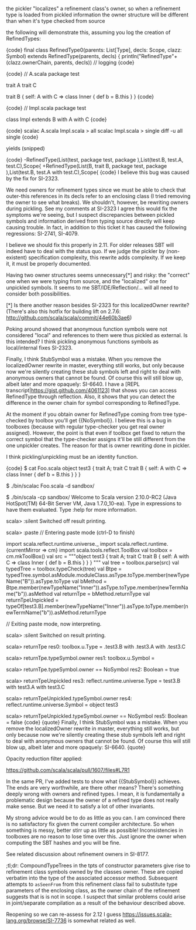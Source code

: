 the pickler "localizes" a refinement class's owner,
so when a refinement type is loaded from pickled information the owner structure will be different than when it's type checked from source

the following will demonstrate this, assuming you log the creation of RefinedTypes:

{code}
  final class RefinedType0(parents: List[Type], decls: Scope, clazz: Symbol) extends RefinedType(parents, decls) {
    println("RefinedType"+(clazz.ownerChain, parents, decls)) // logging
{code}

{code}
// A.scala
package test

trait A
trait C

trait B { self: A with C => 
  class Inner {
    def b = B.this
  }
}
{code}

{code}
// Impl.scala
package test

class Impl extends B with A with C
{code}

{code}
scalac A.scala Impl.scala > all
scalac Impl.scala > single
diff -u all single
{code}

yields (snipped)

{code}
-RefinedType(List(test, package test, package <root>),List(test.B, test.A, test.C),Scope{
+RefinedType(List(B, trait B, package test, package <root>),List(test.B, test.A with test.C),Scope{
{code}
I believe this bug was caused by the fix for SI-2323.

We need owners for refinement types since we must be able to check that outer-this references in its decls refer to an enclosing class (I tried removing the owner to see what breaks). We shouldn't, however, be rewriting owners during pickling. See my comments at SI-2323
I agree this would fix the symptoms we're seeing, but I suspect discrepancies between pickled symbols and information derived from typing source directly will keep causing trouble. In fact, in addition to this ticket it has caused the following regressions: SI-2741, SI-4079. 

I believe we should fix this properly in 2.11. For older releases SBT will indeed have to deal with the status quo. If we judge the pickler by (non-existent) specification complexity, this rewrite adds complexity. If we keep it, it must be properly documented.

Having two owner structures seems unnecessary[*] and risky: the "correct" one when we were typing from source, and the "localized" one for unpickled symbols. It seems to me SBT/IDE/Reflection/... will all need to consider both possibilities.

[*] Is there another reason besides SI-2323 for this localizedOwner rewrite? (There's also this hotfix for building lift on 2.7.6: http://github.com/scala/scala/commit/44e60b3ae6)

Poking around showed that anonymous function symbols were not considered "local" and references to them were thus pickled as external. Is this intended? I think pickling anonymous functions symbols as local/internal fixes SI-2323.

Finally, I think StubSymbol was a mistake. When you remove the localizedOwner rewrite in master, everything still works, but only because now we're silently creating these stub symbols left and right to deal with anonymous owners that cannot be found. Of course this will still blow up, albeit later and more opaquely: SI-6640.
I have a [REPL transcript|https://gist.github.com/4061123] that shows you can access RefinedType through reflection. Also, it shows that you can detect the difference in the owner chain for symbol corresponding to RefinedType.

At the moment if you obtain owner for RefinedType coming from tree type-checked by toolbox you'll get {{NoSymbol}}. I believe this is a bug in toolboxes (because with regular type-checker you get real owner assigned). However, the point is that even if toolbox get fixed to return the correct symbol that the type-checker assigns it'll be still different from the one unpickler creates. The reason for that is owner rewriting done in pickler.

I think pickling/unpickling must be an identity function.

{code}
$ cat Foo.scala 
object test3 {
  trait A; trait C
  trait B { self: A with C => 
    class Inner {
      def b = B.this
    }
  }
}


$ ./bin/scalac Foo.scala -d sandbox/

$ ./bin/scala -cp sandbox/
Welcome to Scala version 2.10.0-RC2 (Java HotSpot(TM) 64-Bit Server VM, Java 1.7.0_10-ea).
Type in expressions to have them evaluated.
Type :help for more information.

scala> :silent
Switched off result printing.

scala> :paste
// Entering paste mode (ctrl-D to finish)

import scala.reflect.runtime.universe._
import scala.reflect.runtime.{currentMirror => cm}
import scala.tools.reflect.ToolBox
val toolbox = cm.mkToolBox()
val src = """object test3 {
  trait A; trait C
  trait B { self: A with C => 
    class Inner {
      def b = B.this
    }
  }
}
"""
val tree = toolbox.parse(src)
val typedTree = toolbox.typeCheck(tree)
val Btpe = typedTree.symbol.asModule.moduleClass.asType.toType.member(newTypeName("B")).asType.toType
val bMethod = Btpe.member(newTypeName("Inner")).asType.toType.member(newTermName("b")).asMethod
val returnTpe = bMethod.returnType
val returnTpeUnpickled = typeOf[test3.B].member(newTypeName("Inner")).asType.toType.member(newTermName("b")).asMethod.returnType

// Exiting paste mode, now interpreting.


scala> :silent
Switched on result printing.

scala> returnTpe
res0: toolbox.u.Type = <expression-owner>.test3.B with <expression-owner>.test3.A with <expression-owner>.test3.C

scala> returnTpe.typeSymbol.owner
res1: toolbox.u.Symbol = <none>

scala> returnTpe.typeSymbol.owner == NoSymbol
res2: Boolean = true

scala> returnTpeUnpickled
res3: reflect.runtime.universe.Type = test3.B with test3.A with test3.C

scala> returnTpeUnpickled.typeSymbol.owner
res4: reflect.runtime.universe.Symbol = object test3

scala> returnTpeUnpickled.typeSymbol.owner == NoSymbol
res5: Boolean = false
{code}
{quote}
Finally, I think StubSymbol was a mistake. When you remove the localizedOwner rewrite in master, everything still works, but only because now we're silently creating these stub symbols left and right to deal with anonymous owners that cannot be found. Of course this will still blow up, albeit later and more opaquely: SI-6640.
{quote}

Opacity reduction filter applied:

https://github.com/scala/scala/pull/1607/files#L7R1

In the same PR, I've added tests to show what {{StubSymbol}} achieves. The ends are very worthwhile, are there other means?
There's something deeply wrong with owners and refined types. I mean, it is fundamentally a problematic design because the owner of a refined type does not really make sense. But we need it to satisfy a lot of other invariants.

My strong advice would be to do as little as you can. I am convinced there is no satisfactory fix given the current compiler architecture. So when something is messy, better stirr up as little as possible! Inconsistencies in toolboxes are no reason to lose time over this. Just ignore the owner when computing the SBT hashes and you will be fine.


See related discussion about refinement owners in SI-8177.

;tl;dr: CompoundTypeTrees in the tpts of constructor parameters give rise to refinement class symbols owned by the classes owner. These are copied verbatim into the type of the associated accessor method. Subsequent attempts to `asSeenFrom` from this refinement class fail to substitute type parameters of the enclosing class, as the owner chain of the refinement suggests that is is not in scope. I suspect that similar problems could arise in joint/separate compilation as a result of the behaviour described above.

Reopening so we can re-assess for 2.12
I guess https://issues.scala-lang.org/browse/SI-7736 is somewhat related as well.

